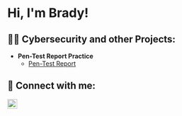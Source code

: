 <h1>Hi, I'm Brady! 

<h2>👨‍💻 Cybersecurity and other Projects:</h2>

- <b>Pen-Test Report Practice</b>
  - [Pen-Test Report](https://github.com/Brady0Reid/Pen-Test-Report)



<h2> 🤳 Connect with me:</h2>


[<img align="left" alt="Brady Reid | LinkedIn" width="22px" src="https://cdn.jsdelivr.net/npm/simple-icons@v3/icons/linkedin.svg" />][linkedin]



[linkedin]: www.linkedin.com/in/brady-reidin


<!--
**joshmadakor1/joshmadakor1** is a ✨ _special_ ✨ repository because its `README.md` (this file) appears on your GitHub profile.

Here are some ideas to get you started:

- 🔭 I’m currently working on ...
- 🌱 I’m currently learning ...
- 👯 I’m looking to collaborate on ...
- 🤔 I’m looking for help with ...
- 💬 Ask me about ...
- 📫 How to reach me: ...
- 😄 Pronouns: ...
- ⚡ Fun fact: ...
-->
